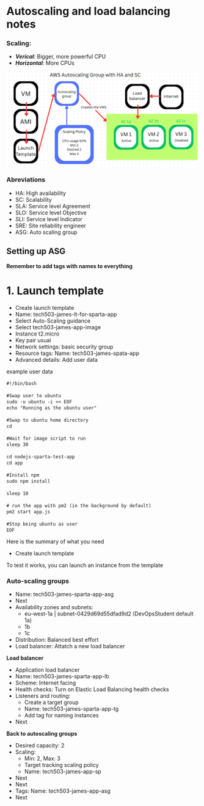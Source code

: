 # Autoscaling and load balancing notes

### Scaling:
- ***Verical***: Bigger, more powerful CPU
- ***Horizontal***: More CPUs

![Image](./Images/James_ASG.png)


### Abreviations
- HA: High availability
- SC: Scalability
- SLA: Service level Agreement
- SLO: Service level Objective
- SLI: Service level Indicator
- SRE: Site reliability engineer
- ASG: Auto scaling group

## Setting up ASG

**Remember to add tags with names to everything**

# 1. Launch template

- Create launch template
- Name: tech503-james-lt-for-sparta-app
- Select Auto-Scaling guidance
- Select tech503-james-app-image
- Instance t2.micro
- Key pair usual
- Network settings: basic security group
- Resource tags: Name: tech503-james-spata-app
- Advanced details: Add user data

example user data

```
#!/bin/bash

#Swap user to ubuntu
sudo -u ubuntu -i << EOF
echo "Running as the ubuntu user"

#Swap to ubuntu home directory
cd

#Wait for image script to run
sleep 30

cd nodejs-sparta-test-app
cd app

#Install npm
sudo npm install

sleep 10
 
# run the app with pm2 (in the background by default)
pm2 start app.js

#Stop being ubuntu as user
EOF
```

Here is the summary of what you need
- Create launch template

To test it works, you can launch an instance from the template

### Auto-scaling groups

- Name: tech503-james-sparta-app-asg
- Next
- Availability zones and subnets:
  - eu-west-1a | subnet-0429d69d55dfad9d2 (DevOpsStudent default 1a)
  - 1b
  - 1c
- Distribution: Balanced best effort
- Load balancer: Attatch a new load balancer

**Load balancer**

- Application load balancer
- Name: tech503-james-sparta-app-lb
- Scheme: Internet facing
- Health checks: Turn on Elastic Load Balancing health checks
- Listeners and routing:
  - Create a target group
  - Name: tech503-james-sparta-app-tg
  - Add tag for naming instances
- Next

**Back to autoscaling groups**
- Desired capacity: 2
- Scaling: 
  - Min: 2, Max: 3
  - Target tracking scaling policy
  - Name: tech503-james-app-sp
- Next
- Next
- Tags: Name: tech503-james-app-asg
- Next


